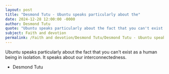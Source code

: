 ```yaml
---
layout: post
title: "Desmond Tutu - Ubuntu speaks particularly about the"
date: 2024-12-28 12:00:00 -0000
author: Desmond Tutu
quote: "Ubuntu speaks particularly about the fact that you can't exist as a human being in isolation. It speaks about our interconnectedness."
subject: Faith and devotion
permalink: /Faith and devotion/Desmond Tutu/Desmond Tutu - Ubuntu speaks particularly about the
---
```


Ubuntu speaks particularly about the fact that you can't exist as a human being in isolation. It speaks about our interconnectedness.

- Desmond Tutu
